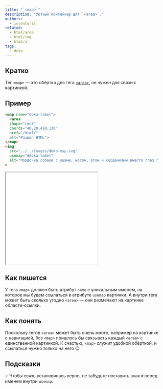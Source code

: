 ```yaml
---
title: "`<map>`"
description: "Уютный контейнер для `<area>`."
authors:
  - inventoris
related:
  - html/area
  - html/img
  - html/a
tags:
  - doka
---
```


## Кратко

Тег `<map>` — это обёртка для тега [`<area>`](/html/area/), он нужен для связи с картинкой.

## Пример

```html
<map name="doka-label">
  <area
  shape="rect"
  coords="40,20,420,130"
  href="/html/"
  alt="Раздел HTML">
</map>
<img
  src="../../images/doka-map.svg"
  usemap="#doka-label"
  alt="Мордочка собаки с ушами, носом, ртом и сердечками вместо глаз."
>
```

<iframe title="Базовый пример" src="demos/basic/" height="300"></iframe>

## Как пишется

У тега `<map>` должен быть атрибут `name` с уникальным именем, на которое мы будем ссылаться в атрибуте `usemap` картинки. А внутри тега может быть сколько угодно `<area>` — они размечают на картинке области-ссылки.

## Как понять

Поскольку тегов `<area>` может быть очень много, например на картинке с навигацией, без `<map>` пришлось бы связывать каждый `<area>` с единственной картинкой. К счастью, `<map>` служит удобной обёрткой, и ссылаться нужно только на него 😉

## Подсказки

💡 Чтобы связь установилась верно, не забудьте поставить знак `#` перед именем внутри `usemap`.
